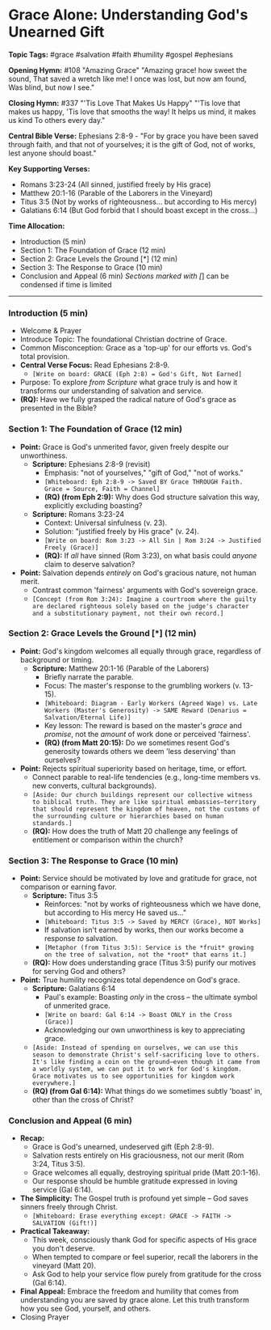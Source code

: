 # Grace Alone: Understanding God's Unearned Gift

**Topic Tags:** #grace #salvation #faith #humility #gospel #ephesians

**Opening Hymn:** #108 "Amazing Grace" "Amazing grace! how sweet the sound, That
saved a wretch like me! I once was lost, but now am found, Was blind, but now I
see."

**Closing Hymn:** #337 "'Tis Love That Makes Us Happy" "'Tis love that makes us
happy, 'Tis love that smooths the way! It helps us mind, it makes us kind To
others every day."

**Central Bible Verse:** Ephesians 2:8-9 - "For by grace you have been saved
through faith, and that not of yourselves; it is the gift of God, not of works,
lest anyone should boast."

**Key Supporting Verses:**

- Romans 3:23-24 (All sinned, justified freely by His grace)
- Matthew 20:1-16 (Parable of the Laborers in the Vineyard)
- Titus 3:5 (Not by works of righteousness... but according to His mercy)
- Galatians 6:14 (But God forbid that I should boast except in the cross...)

**Time Allocation:**

- Introduction (5 min)
- Section 1: The Foundation of Grace (12 min)
- Section 2: Grace Levels the Ground [*] (12 min)
- Section 3: The Response to Grace (10 min)
- Conclusion and Appeal (6 min) _Sections marked with [_] can be condensed if
  time is limited

---

### Introduction (5 min)

- Welcome & Prayer
- Introduce Topic: The foundational Christian doctrine of Grace.
- Common Misconception: Grace as a 'top-up' for our efforts vs. God's total
  provision.
- **Central Verse Focus:** Read Ephesians 2:8-9.
  - `[Write on board: GRACE (Eph 2:8) = God's Gift, Not Earned]`
- Purpose: To explore _from Scripture_ what grace truly is and how it transforms
  our understanding of salvation and service.
- **(RQ):** Have we fully grasped the radical nature of God's grace as presented
  in the Bible?

### Section 1: The Foundation of Grace (12 min)

- **Point:** Grace is God's unmerited favor, given freely despite our
  unworthiness.
  - **Scripture:** Ephesians 2:8-9 (revisit)
    - Emphasis: "not of yourselves," "gift of God," "not of works."
    - `[Whiteboard: Eph 2:8-9 -> Saved BY Grace THROUGH Faith. Grace = Source, Faith = Channel]`
    - **(RQ) (from Eph 2:9):** Why does God structure salvation this way,
      explicitly excluding boasting?
  - **Scripture:** Romans 3:23-24
    - Context: Universal sinfulness (v. 23).
    - Solution: "justified freely by His grace" (v. 24).
    - `[Write on board: Rom 3:23 -> All Sin | Rom 3:24 -> Justified Freely (Grace)]`
    - **(RQ):** If _all_ have sinned (Rom 3:23), on what basis could _anyone_
      claim to deserve salvation?
- **Point:** Salvation depends _entirely_ on God's gracious nature, not human
  merit.
  - Contrast common 'fairness' arguments with God's sovereign grace.
  - `[Concept (from Rom 3:24): Imagine a courtroom where the guilty are declared righteous solely based on the judge's character and a substitutionary payment, not their own record.]`

### Section 2: Grace Levels the Ground [*] (12 min)

- **Point:** God's kingdom welcomes all equally through grace, regardless of
  background or timing.
  - **Scripture:** Matthew 20:1-16 (Parable of the Laborers)
    - Briefly narrate the parable.
    - Focus: The master's response to the grumbling workers (v. 13-15).
    - `[Whiteboard: Diagram - Early Workers (Agreed Wage) vs. Late Workers (Master's Generosity) -> SAME Reward (Denarius = Salvation/Eternal Life)]`
    - Key lesson: The reward is based on the master's _grace_ and _promise_, not
      the _amount_ of work done or perceived 'fairness'.
    - **(RQ) (from Matt 20:15):** Do we sometimes resent God's generosity
      towards others we deem 'less deserving' than ourselves?
- **Point:** Rejects spiritual superiority based on heritage, time, or effort.
  - Connect parable to real-life tendencies (e.g., long-time members vs. new
    converts, cultural backgrounds).
  - `[Aside: Our church buildings represent our collective witness to biblical truth. They are like spiritual embassies—territory that should represent the kingdom of heaven, not the customs of the surrounding culture or hierarchies based on human standards.]`
  - **(RQ):** How does the truth of Matt 20 challenge any feelings of
    entitlement or comparison within the church?

### Section 3: The Response to Grace (10 min)

- **Point:** Service should be motivated by love and gratitude for grace, not
  comparison or earning favor.
  - **Scripture:** Titus 3:5
    - Reinforces: "not by works of righteousness which we have done, but
      according to His mercy He saved us..."
    - `[Whiteboard: Titus 3:5 -> Saved by MERCY (Grace), NOT Works]`
    - If salvation isn't earned by works, then our works become a response _to_
      salvation.
    - `[Metaphor (from Titus 3:5): Service is the *fruit* growing on the tree of salvation, not the *root* that earns it.]`
  - **(RQ):** How does understanding grace (Titus 3:5) purify our motives for
    serving God and others?
- **Point:** True humility recognizes total dependence on God's grace.
  - **Scripture:** Galatians 6:14
    - Paul's example: Boasting _only_ in the cross – the ultimate symbol of
      unmerited grace.
    - `[Write on board: Gal 6:14 -> Boast ONLY in the Cross (Grace)]`
    - Acknowledging our own unworthiness is key to appreciating grace.
  - `[Aside: Instead of spending on ourselves, we can use this season to demonstrate Christ's self-sacrificing love to others. It's like finding a coin on the ground—even though it came from a worldly system, we can put it to work for God's kingdom. Grace motivates us to see opportunities for kingdom work everywhere.]`
  - **(RQ) (from Gal 6:14):** What things do we sometimes subtly 'boast' in,
    other than the cross of Christ?

### Conclusion and Appeal (6 min)

- **Recap:**
  - Grace is God's unearned, undeserved gift (Eph 2:8-9).
  - Salvation rests entirely on His graciousness, not our merit (Rom 3:24, Titus
    3:5).
  - Grace welcomes all equally, destroying spiritual pride (Matt 20:1-16).
  - Our response should be humble gratitude expressed in loving service (Gal
    6:14).
- **The Simplicity:** The Gospel truth is profound yet simple – God saves
  sinners freely through Christ.
  - `[Whiteboard: Erase everything except: GRACE -> FAITH -> SALVATION (Gift!)]`
- **Practical Takeaway:**
  - This week, consciously thank God for specific aspects of His grace you don't
    deserve.
  - When tempted to compare or feel superior, recall the laborers in the
    vineyard (Matt 20).
  - Ask God to help your service flow purely from gratitude for the cross (Gal
    6:14).
- **Final Appeal:** Embrace the freedom and humility that comes from
  understanding you are saved by grace alone. Let this truth transform how you
  see God, yourself, and others.
- Closing Prayer
